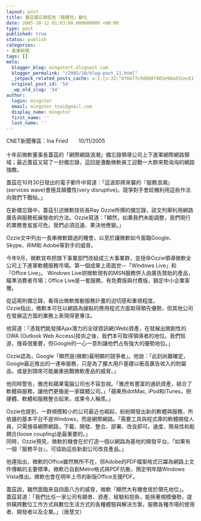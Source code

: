 ```yaml
---
layout: post
title: 蓋茲備忘錄昭告「顛覆性」變化
date: 2005-10-12 01:03:00.000000000 +08:00
type: post
published: true
status: publish
categories:
- 產業新聞
tags: []
meta:
  blogger_blog: mingstert.blogspot.com
  blogger_permalink: "/2005/10/blog-post_11.html"
  _jetpack_related_posts_cache: a:1:{s:32:"8f6677c9d6b0f903e98ad32ec61f8deb";a:2:{s:7:"expires";i:1446062803;s:7:"payload";a:3:{i:0;a:1:{s:2:"id";i:65;}i:1;a:1:{s:2:"id";i:48;}i:2;a:1:{s:2:"id";i:29;}}}}
  original_post_id: '54'
  _wp_old_slug: '54'
author:
  login: mingster
  email: mingster.tsai@gmail.com
  display_name: mingster
  first_name: ''
  last_name: ''
---
```

<p>CNET新聞專區：Ina Fried　　10/11/2005<br /><a href="http://www.taiwan.cnet.com/news/software/0,2000064576,20102450-20000746c,00.htm"></a><a href="http://www.taiwan.cnet.com/news/software/0,2000064575,20102450-20000746c,00.htm"></a><a href="void(0)"></a><br />十年前微軟董事長蓋茲的「網際網路浪潮」備忘錄領導公司上下進軍網際網路領域；最近蓋茲又寫了一封備忘錄，這回是激勵微軟員工迎戰一大群來勢洶洶的網路強敵。</p>
<p>蓋茲在10月30日發出的電子郵件中寫道：「這波即將來襲的『服務浪潮』(services wave)會極具顛覆性(very disruptive)。競爭對手會趁機利用這些作法向我們下戰帖。」</p>
<p>在新備忘錄中，蓋茲引述微軟技術長Ray Ozzie所撰的備忘錄，該文列舉利用網路廣告與服務拓展營收的方法。Ozzie寫道：「顯然，如果我們未能調整，我們現行的業務會岌岌可危。我們必須迅速、果決地應變。」</p>
<p>Ozzie文中列出一長串微軟錯過的機會，以至於讓微軟如今面臨Google、Skype、RIM和 Adobe等對手的威脅。</p>
<p>今年9月，微軟宣布把旗下事業部門改組成三大事業群，並授命Ozzie領導微軟全公司上下進軍軟體服務市場。第一個成果上周面世--「Windows Live」和「Office Live」。 Windows Live把微軟現有的MSN服務併入由廣告贊助的產品，瞄準消費者市場；Office Live是一套服務，有免費版與付費版，鎖定中小企業客層。</p>
<p>從這兩則備忘錄，看得出微軟推動服務計畫的迫切感和重視程度。<br />Ozzie指出，微軟本可在以網路為據點的應用程式方面取得領先優勢，但其他公司在發展這方面的業務上表現得更專注。</p>
<p>他寫道：「憑我們能發揮Ajax潛力的全球資訊網(Web)資產，在發展出開創性的OWA (Outlook Web Access)技術之後，我們本可取得領導者的地位。我們知道，搜尋很重要，但Google的一心一意則讓他們占有強大的優勢地位。」</p>
<p>Ozzie認為，Google「顯然是(微軟)最明顯的競爭者」。他說：「此刻尚難確定，Google最近推出的一連串服務，只是為了擴大用戶基礎以衝高廣告收入的附屬品，或是到頭來可能嚴重挑戰微軟產品的威脅。」</p>
<p>他同時警告，雅虎和蘋果電腦公司也不容忽視。「雅虎有豐富的通訊資產，結合了軟體與服務，讓他們更像是一家媒體公司。」「蘋果用dotMac, iPod和iTunes，把硬體、軟體和服務整合起來，成果令人稱羨。」</p>
<p>Ozzie也提到，一群規模較小的公司最近也崛起，紛紛開發出新的軟體與服務，所依據的基本平台不是Windows，而是網際網路。「需要工具與程式庫的軟體開發人員，只需搜尋網際網路，下載、開發、整合、部署、改良即可。速度、簡易性和鬆耦合(loose coupling)是最重要的。」<br />同時，Ozzie預見，微軟的機會在於打造一個以網路為基地的開發平台。「如果有一個『服務平台』，可協助這些新創公司改良產品。」</p>
<p>他還指出，微軟的Office雖然無所不在，但Adobe的PDF檔案格式已躍為網路上文件傳輸的主要標準。微軟已自創Metro格式與PDF抗衡，預定明年隨Windows Vista推出。微軟也會在明年上市的新版Office支援PDF。</p>
<p>蓋茲說，雖然面臨來自四面八方的威脅，微軟「顯然大有機會居於領先地位」。<br />蓋茲寫道：「我們比任一家公司有願景、資產、經驗和抱負，能挾著規模優勢，提供橫跨數位工作方式與數位生活方式的各種體驗與解決方案，服務各種市場的使用者、開發者以及企業。」（唐慧文）</p>
